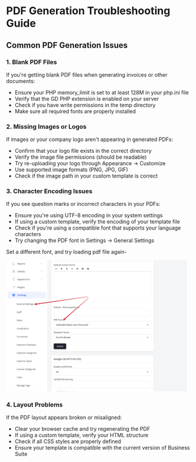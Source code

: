 # PDF Generation Troubleshooting Guide

## Common PDF Generation Issues

### 1\. Blank PDF Files

If you're getting blank PDF files when generating invoices or other documents:

-   Ensure your PHP memory\_limit is set to at least 128M in your php.ini file
-   Verify that the GD PHP extension is enabled on your server
-   Check if you have write permissions in the temp directory
-   Make sure all required fonts are properly installed

### 2\. Missing Images or Logos

If images or your company logo aren't appearing in generated PDFs:

-   Confirm that your logo file exists in the correct directory
-   Verify the image file permissions (should be readable)
-   Try re-uploading your logo through Appearance → Customize
-   Use supported image formats (PNG, JPG, GIF)
-   Check if the image path in your custom template is correct

### 3\. Character Encoding Issues

If you see question marks or incorrect characters in your PDFs:

-   Ensure you're using UTF-8 encoding in your system settings
-   If using a custom template, verify the encoding of your template file
-   Check if you're using a compatible font that supports your language characters
-   Try changing the PDF font in Settings → General Settings

Set a different font, and try loading pdf file again-

<img title="" src="./sms_img/2024-12-02-at-100315-at-2x.webp" alt="asd" data-align="center" width="490">

### 4\. Layout Problems

If the PDF layout appears broken or misaligned:

-   Clear your browser cache and try regenerating the PDF
-   If using a custom template, verify your HTML structure
-   Check if all CSS styles are properly defined
-   Ensure your template is compatible with the current version of Business Suite